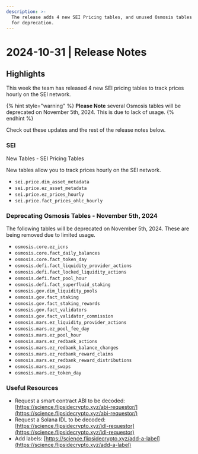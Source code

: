 ```yaml
---
description: >-
  The release adds 4 new SEI Pricing tables, and unused Osmosis tables get ready
  for deprecation.
---
```


# 2024-10-31 | Release Notes

## Highlights

This week the team has released 4 new SEI pricing tables to track prices hourly on the SEI network.&#x20;

{% hint style="warning" %}
**Please Note** several Osmosis tables will be deprecated on November 5th, 2024. This is due to lack of usage.
{% endhint %}

Check out these updates and the rest of the release notes below.

### SEI

New Tables - SEI Pricing Tables

New tables allow you to track prices hourly on the SEI network.

* `sei.price.dim_asset_metadata`
* `sei.price.ez_asset_metadata`
* `sei.price.ez_prices_hourly`
* `sei.price.fact_prices_ohlc_hourly`

### Deprecating Osmosis Tables - November 5th, 2024

The following tables will be deprecated on November 5th, 2024. These are being removed due to limited usage.&#x20;

* `osmosis.core.ez_icns`
* `osmosis.core.fact_daily_balances`
* `osmosis.core.fact_token_day`
* `osmosis.defi.fact_liquidity_provider_actions`
* `osmosis.defi.fact_locked_liquidity_actions`
* `osmosis.defi.fact_pool_hour`
* `osmosis.defi.fact_superfluid_staking`
* `osmosis.gov.dim_liquidity_pools`
* `osmosis.gov.fact_staking`
* `osmosis.gov.fact_staking_rewards`
* `osmosis.gov.fact_validators`
* `osmosis.gov.fact_validator_commission`
* `osmosis.mars.ez_liquidity_provider_actions`
* `osmosis.mars.ez_pool_fee_day`
* `osmosis.mars.ez_pool_hour`
* `osmosis.mars.ez_redbank_actions`
* `osmosis.mars.ez_redbank_balance_changes`
* `osmosis.mars.ez_redbank_reward_claims`
* `osmosis.mars.ez_redbank_reward_distributions`
* `osmosis.mars.ez_swaps`
* `osmosis.mars.ez_token_day`

### Useful Resources

* Request a smart contract ABI to be decoded: [https://science.flipsidecrypto.xyz/abi-requestor/](https://science.flipsidecrypto.xyz/abi-requestor/)
* Request a Solana IDL to be decoded: [https://science.flipsidecrypto.xyz/idl-requestor](https://science.flipsidecrypto.xyz/idl-requestor)
* Add labels: [https://science.flipsidecrypto.xyz/add-a-label](https://science.flipsidecrypto.xyz/add-a-label)

